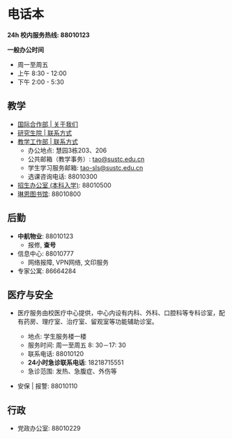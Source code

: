 # 电话本

**24h 校内服务热线: 88010123**

**一般办公时间**
- 周一至周五
- 上午 8:30 - 12:00
- 下午 2:00 - 5:30

## 教学

- [国际合作部 | 关于我们](https://geo.sustc.edu.cn/gygjhzb/)
- [研究生院 | 联系方式](https://gs.sustc.edu.cn/callus)
- [教学工作部 | 联系方式](http://tao.sustech.edu.cn/department/index.html)
  - 办公地点: 慧园3栋203、206
  - 公共邮箱（教学事务）: tao@sustc.edu.cn
  - 学生学习服务邮箱: tao-sls@sustc.edu.cn
  - 选课咨询电话: 88010300
- [招生办公室 (本科入学)](http://zs.sustc.edu.cn/lianxi/): 88010500
- [琳恩图书馆](http://lib.sustc.edu.cn/page/contact.html?locale=zh_CN): 88010800

## 后勤

- **中航物业**: 88010123
  - 报修, **查号**
- 信息中心: 88010777
  - 网络报障, VPN网络, 文印服务
- 专家公寓: 86664284

## 医疗与安全

- 医疗服务由校医疗中心提供，中心内设有内科、外科、口腔科等专科诊室，配有药房、理疗室、治疗室、留观室等功能辅助诊室。
  - 地点: 学生服务楼一楼
  - 服务时间: 周一至周五 8: 30－17: 30
  - 联系电话: 88010120
  - **24小时急诊联系电话**: 18218715551
  - 急诊范围: 发热、急腹症、外伤等

- 安保 | 报警: 88010110

## 行政

- 党政办公室: 88010229
